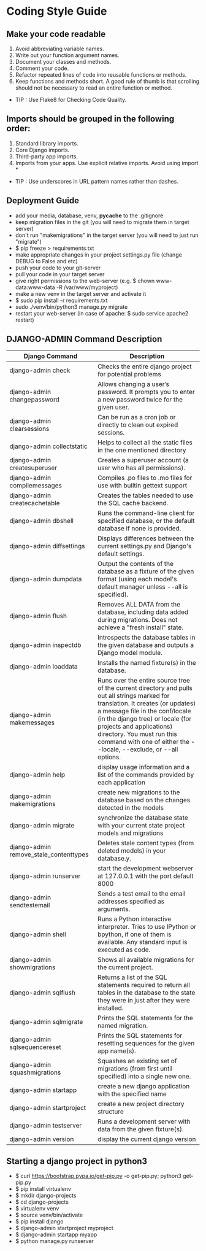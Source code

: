 
# Coding Style Guide 

## Make your code readable


1. Avoid abbreviating variable names.
2. Write out your function argument names.
3. Document your classes and methods.
4. Comment your code.
5. Refactor repeated lines of code into reusable functions or methods.
6. Keep functions and methods short. A good rule of thumb is that scrolling should not be necessary to read an entire function or method.

* TIP : Use Flake8 for Checking Code Quality.

## Imports should be grouped in the following order:

 1. Standard library imports.
 2. Core Django imports.
 3. Third-party app imports.
 4. Imports from your apps.
 Use explicit relative imports.
 Avoid using import *

* TIP : Use underscores in URL pattern names rather than dashes.


## Deployment Guide

* add your media, database, venv, __pycache__ to the .gitignore 
* keep migration files in the git (you will need to migrate them in target server)
* don't run "makemigrations" in the target server (you will need to just run "migrate")
* $ pip freeze > requirements.txt
* make appropriate changes in your project settings.py file (change DEBUG to False and etc)
* push your code to your git-server
* pull your code in your target server
* give right permissions to the web-server (e.g. $ chown www-data:www-data -R /var/www/myproject)
* make a new venv in the target server and activate it
* $ sudo pip install -r requirements.txt
* sudo ./venv/bin/python3 manage.py migrate
* restart your web-server (in case of apache: $ sudo service apache2 restart)



## DJANGO-ADMIN Command Description

| Django Command                           | Description | 
|------------------------------------------|------------------------------------------------------------------------------------------------------|
| django-admin check                       |Checks the entire django project for potential problems|
| django-admin changepassword <username>    |Allows changing a user’s password. It prompts you to enter a new password twice for the given user.|
 | django-admin clearsessions               | Can be run as a cron job or directly to clean out expired sessions.|
 | django-admin collectstatic               | Helps to collect all the static files in the one mentioned directory|
 | django-admin createsuperuser             | Creates a superuser account (a user who has all permissions).|
 | django-admin compilemessages             | Compiles .po files to .mo files for use with builtin gettext support|
 | django-admin createcachetable            | Creates the tables needed to use the SQL cache backend.|
 | django-admin dbshell                     | Runs the command-line client for specified database, or the default database if none is provided.|
 | django-admin diffsettings                | Displays differences between the current settings.py and Django's default settings.|
 | django-admin dumpdata                    | Output the contents of the database as a fixture of the given format (using each model's default manager unless --all is specified).|
 | django-admin flush                       | Removes ALL DATA from the database, including data added during migrations. Does not achieve a "fresh install" state.|
 | django-admin inspectdb                   | Introspects the database tables in the given database and outputs a Django model module.|
 | django-admin loaddata                    | Installs the named fixture(s) in the database.|
 | django-admin makemessages                | Runs over the entire source tree of the current directory and pulls out all strings marked for translation. It creates (or updates) a message file in the conf/locale (in the django tree) or locale (for projects and applications) directory. You must run this command with one of either the --locale, --exclude, or --all options.|
 | django-admin help                        | display usage information and a list of the commands provided by each application|
 | django-admin makemigrations              | create new migrations to the database based on the changes detected in the models|
 | django-admin migrate                     | synchronize the database state with your current state project models and migrations|
 | django-admin remove_stale_contenttypes   | Deletes stale content types (from deleted models) in your database.y.|
 | django-admin runserver <port>            | start the development webserver at 127.0.0.1 with the port <port> default 8000|
 | django-admin sendtestemail               | Sends a test email to the email addresses specified as arguments.|
 | django-admin shell                       | Runs a Python interactive interpreter. Tries to use IPython or bpython, if one of them is available. Any standard input is executed as code.|
 | django-admin showmigrations              | Shows all available migrations for the current project.|
 | django-admin sqlflush                    | Returns a list of the SQL statements required to return all tables in the database to the state they were in just after they were installed.|
 | django-admin sqlmigrate                  | Prints the SQL statements for the named migration.|
 | django-admin sqlsequencereset            | Prints the SQL statements for resetting sequences for the given app name(s).|
 | django-admin squashmigrations            | Squashes an existing set of migrations (from first until specified) into a single new one.|
 | django-admin startapp <Appname>          | create a new django application with the specified name|
 | django-admin startproject <ProjectName>  | create a new project directory structure|
 | django-admin testserver                  | Runs a development server with data from the given fixture(s).|
 | django-admin version                     | display the current django version |


## Starting a django project in python3


  * $ curl https://bootstrap.pypa.io/get-pip.py -o get-pip.py; python3 get-pip.py						
  * $ pip install virtualenv
  * $ mkdir django-projects
  * $ cd django-projects  
  * $ virtualenv venv 								
  * $ source venv/bin/activate	
  * $ pip install django							
  * $ django-admin startproject myproject
  * $ django-admin startapp myapp
  * $ python manage.py runserver
